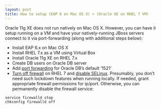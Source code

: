 ```yaml
---
layout: post
title: How to setup (EAP 6 on Mac OS X) + (Oracle XE on RHEL 7 VM)
---
```


Oracle 11g XE does not run natively on Mac OS X. However, you can have it setup running on a VM and have your natively-running JBoss servers connect to it via port-forwarding (along with additional steps below):

* Install EAP 6.x on Mac OS X
* Install RHEL 7.x as a VM using Virtual Box
* Install Oracle 11g XE on RHEL 7.x
* Create DB users on Oracle DB server
* Add [port forwarding](https://blogs.oracle.com/opal/entry/the_easiest_way_to_enable) for Oracle DB’s default ‘1521’
* [Turn off firewall](https://linuxconfig.org/how-to-stop-start-and-disable-enable-firewall-on-redhat-7-linux-system) on RHEL 7 and [disable SELinux](https://access.redhat.com/documentation/en-US/Red_Hat_Enterprise_Linux/5/html/Deployment_Guide/sec-sel-enable-disable.html). Presumably, you don’t need such lockdown features when running locally. If needed, grant appropriate firewall permissions for ip/port. Otherwise, you can permanently disable the firewall service:
```
service firewalld stop
chkconfig firewalld off
```
